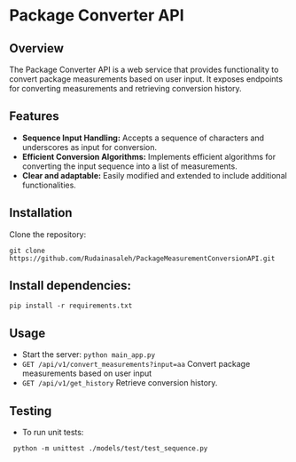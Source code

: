 # Package Converter API
## Overview
The Package Converter API is a web service that
provides functionality to convert package measurements
based on user input. It exposes endpoints for converting
measurements and retrieving conversion history.

## Features
- **Sequence Input Handling:** Accepts a sequence of characters and underscores as input for conversion.
- **Efficient Conversion Algorithms:** Implements efficient algorithms for converting the input sequence into a list of measurements.
- **Clear and adaptable:** Easily modified and extended to include additional functionalities.

## Installation
Clone the repository:
```
git clone https://github.com/Rudainasaleh/PackageMeasurementConversionAPI.git
```

## Install dependencies:
```
pip install -r requirements.txt
```

## Usage
- Start the server:
```python main_app.py```
- ```GET /api/v1/convert_measurements?input=aa``` Convert package measurements based on user input
- ```GET /api/v1/get_history``` Retrieve conversion history.

## Testing

- To run unit tests:

``` python -m unittest ./models/test/test_sequence.py```